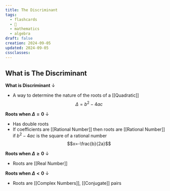 ```yaml
---
title: The Discriminant
tags:
  - flashcards
  - 🌱
  - mathematics
  - algebra
draft: false
creation: 2024-09-05
updated: 2024-09-05
cssclasses: 
---
```

## What is The Discriminant

**What is Discriminant**
↓
- A way to determine the nature of the roots of a [[Quadratic]]
$$\Delta = b^2-4ac$$
<!--SR:!2024-12-13,4,274-->

**Roots when $\Delta = 0$**
↓
- Has double roots
- If coefficients are [[Rational Number]] then roots are [[Rational Number]] if $b^2-4ac$ is the square of a rational number
$$x=-\frac{b}{2a}$$
<!--SR:!2024-12-13,4,274-->

**Roots when $\Delta \geq 0$**
↓
- Roots are [[Real Number]]
<!--SR:!2024-12-13,4,274-->

**Roots when $\Delta < 0$**
↓
- Roots are [[Complex Numbers]], [[Conjugate]] pairs
<!--SR:!2025-01-16,39,290-->


